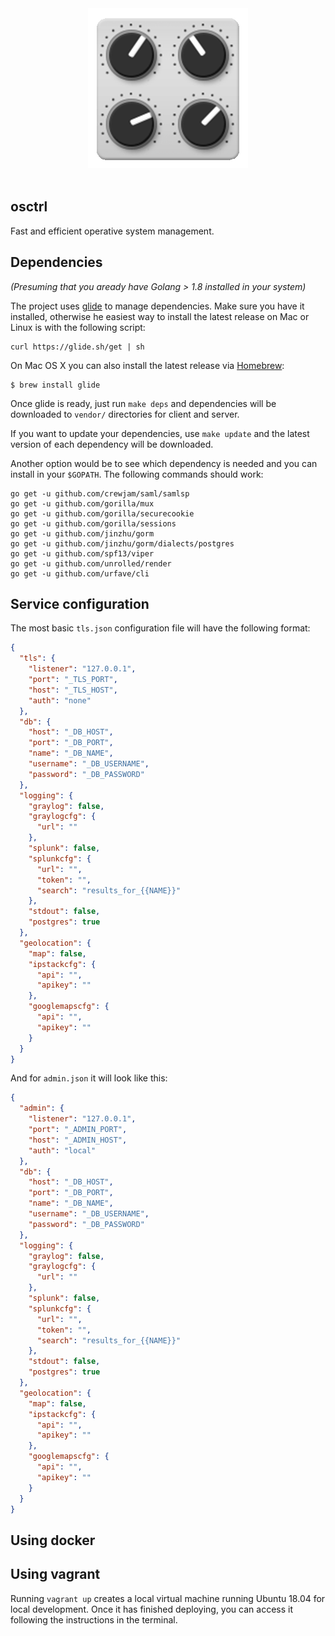 <div align="center">
  <img src="osctrl.png" />
</div>

</br>

## osctrl
Fast and efficient operative system management.

## Dependencies

*(Presuming that you aready have Golang > 1.8 installed in your system)*

The project uses [glide](https://glide.sh/) to manage dependencies. Make sure you have it installed, otherwise he easiest way to install the latest release on Mac or Linux is with the following script:

```shell
curl https://glide.sh/get | sh
```

On Mac OS X you can also install the latest release via [Homebrew](https://github.com/Homebrew/homebrew):

```shell
$ brew install glide
```

Once glide is ready, just run ``make deps`` and dependencies will be downloaded to ``vendor/`` directories for client and server.

If you want to update your dependencies, use ``make update`` and the latest version of each dependency will be downloaded.

Another option would be to see which dependency is needed and you can install in your ``$GOPATH``. The following commands should work:

```shell 
go get -u github.com/crewjam/saml/samlsp
go get -u github.com/gorilla/mux
go get -u github.com/gorilla/securecookie
go get -u github.com/gorilla/sessions
go get -u github.com/jinzhu/gorm
go get -u github.com/jinzhu/gorm/dialects/postgres
go get -u github.com/spf13/viper
go get -u github.com/unrolled/render
go get -u github.com/urfave/cli
```

## Service configuration

The most basic `tls.json` configuration file will have the following format:

```json
{
  "tls": {
    "listener": "127.0.0.1",
    "port": "_TLS_PORT",
    "host": "_TLS_HOST",
    "auth": "none"
  },
  "db": {
    "host": "_DB_HOST",
    "port": "_DB_PORT",
    "name": "_DB_NAME",
    "username": "_DB_USERNAME",
    "password": "_DB_PASSWORD"
  },
  "logging": {
    "graylog": false,
    "graylogcfg": {
      "url": ""
    },
    "splunk": false,
    "splunkcfg": {
      "url": "", 
      "token": "",
      "search": "results_for_{{NAME}}"
    },
    "stdout": false,
    "postgres": true
  },
  "geolocation": {
    "map": false,
    "ipstackcfg": {
      "api": "",
      "apikey": ""
    },
    "googlemapscfg": {
      "api": "",
      "apikey": ""
    }
  }
}
```

And for `admin.json` it will look like this:

```json
{
  "admin": {
    "listener": "127.0.0.1",
    "port": "_ADMIN_PORT",
    "host": "_ADMIN_HOST",
    "auth": "local"
  },
  "db": {
    "host": "_DB_HOST",
    "port": "_DB_PORT",
    "name": "_DB_NAME",
    "username": "_DB_USERNAME",
    "password": "_DB_PASSWORD"
  },
  "logging": {
    "graylog": false,
    "graylogcfg": {
      "url": ""
    },
    "splunk": false,
    "splunkcfg": {
      "url": "", 
      "token": "",
      "search": "results_for_{{NAME}}"
    },
    "stdout": false,
    "postgres": true
  },
  "geolocation": {
    "map": false,
    "ipstackcfg": {
      "api": "",
      "apikey": ""
    },
    "googlemapscfg": {
      "api": "",
      "apikey": ""
    }
  }
}
```

## Using docker

## Using vagrant

Running `vagrant up` creates a local virtual machine running Ubuntu 18.04 for local development. Once it has finished deploying, you can access it following the instructions in the terminal.
